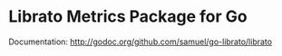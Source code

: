 Librato Metrics Package for Go
==============================

Documentation: http://godoc.org/github.com/samuel/go-librato/librato
